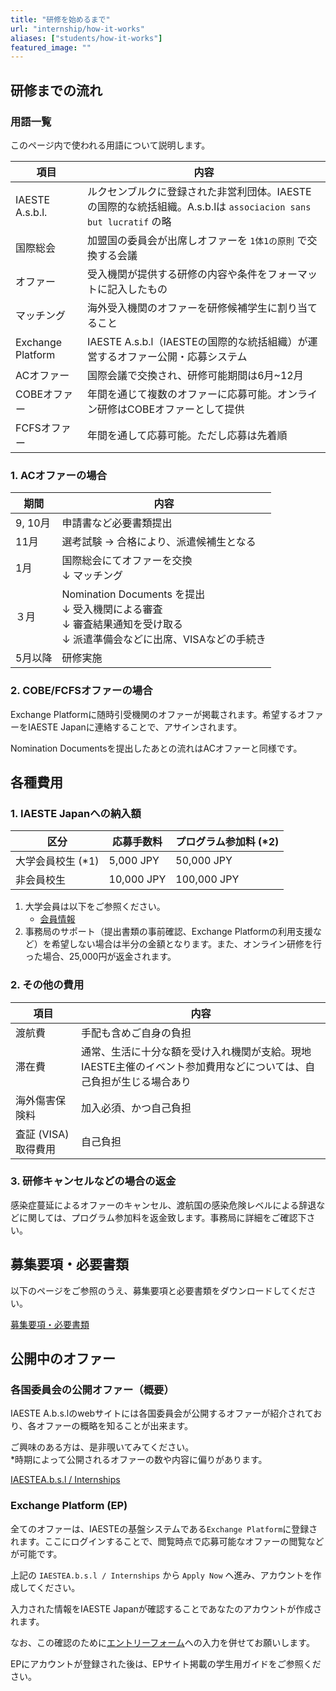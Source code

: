 ```yaml
---
title: "研修を始めるまで"
url: "internship/how-it-works"
aliases: ["students/how-it-works"]
featured_image: ""
---
```


## 研修までの流れ

### 用語一覧

このページ内で使われる用語について説明します。

| 項目                | 内容                                                           |
| ------------------ | ------------------------------------------------------------------- |
| IAESTE A.s.b.l.   | ルクセンブルクに登録された非営利団体。IAESTEの国際的な統括組織。A.s.b.lは `associacion sans but lucratif` の略 |
| 国際総会            | 加盟国の委員会が出席しオファーを `1体1の原則` で交換する会議                   |
| オファー             | 受入機関が提供する研修の内容や条件をフォーマットに記入したもの                    |
| マッチング           | 海外受入機関のオファーを研修候補学生に割り当てること                            |
| Exchange Platform  | IAESTE A.s.b.l（IAESTEの国際的な統括組織）が運営するオファー公開・応募システム |
| ACオファー           | 国際会議で交換され、研修可能期間は6月\~12月                                |
| COBEオファー         | 年間を通じて複数のオファーに応募可能。オンライン研修はCOBEオファーとして提供         |
| FCFSオファー         | 年間を通して応募可能。ただし応募は先着順                                    |

### 1. ACオファーの場合

| 期間     | 内容                                |
| -------- | ---------------------------------- |
| 9, 10月  | 申請書など必要書類提出                  |
| 11月     | 選考試験 -> 合格により、派遣候補生となる    |
| 1月      | 国際総会にてオファーを交換<br>↓ マッチング  |
| ３月     | Nomination Documents を提出<br>↓ 受入機関による審査<br>↓ 審査結果通知を受け取る<br>↓ 派遣準備会などに出席、VISAなどの手続き |
| 5月以降  | 研修実施                              |

### 2. COBE/FCFSオファーの場合

Exchange Platformに随時引受機関のオファーが掲載されます。希望するオファーをIAESTE Japanに連絡することで、アサインされます。

Nomination Documentsを提出したあとの流れはACオファーと同様です。

## 各種費用

### 1. IAESTE Japanへの納入額

| 区分             | 応募手数料 | プログラム参加料 (*2) |
| --------------- | ---------- | ---------------- |
| 大学会員校生 (*1) | 5,000 JPY  | 50,000 JPY       |
| 非会員校生        | 10,000 JPY | 100,000 JPY      |

1. 大学会員は以下をご参照ください。
    - [会員情報](/org/members)
2. 事務局のサポート（提出書類の事前確認、Exchange Platformの利用支援など）を希望しない場合は半分の金額となります。また、オンライン研修を行った場合、25,000円が返金されます。

### 2. その他の費用

| 項目               | 内容                |
| ------------------ | ------------------ |
| 渡航費              | 手配も含めご自身の負担 |
| 滞在費              | 通常、生活に十分な額を受け入れ機関が支給。現地IAESTE主催のイベント参加費用などについては、自己負担が生じる場合あり |
| 海外傷害保険料       | 加入必須、かつ自己負担 |
| 査証 (VISA) 取得費用 | 自己負担            |

### 3. 研修キャンセルなどの場合の返金

感染症蔓延によるオファーのキャンセル、渡航国の感染危険レベルによる辞退などに関しては、プログラム参加料を返金致します。事務局に詳細をご確認下さい。

## 募集要項・必要書類

以下のページをご参照のうえ、募集要項と必要書類をダウンロードしてください。

[募集要項・必要書類](/internship/required-docs)

## 公開中のオファー

### 各国委員会の公開オファー（概要）

IAESTE A.b.s.lのwebサイトには各国委員会が公開するオファーが紹介されており、各オファーの概略を知ることが出来ます。

ご興味のある方は、是非覗いてみてください。  
*時期によって公開されるオファーの数や内容に偏りがあります。

[IAESTEA.b.s.l / Internships](https://iaeste.org/internships)

### Exchange Platform (EP)

全てのオファーは、IAESTEの基盤システムである`Exchange Platform`に登録されます。ここにログインすることで、閲覧時点で応募可能なオファーの閲覧などが可能です。

上記の `IAESTEA.b.s.l / Internships` から `Apply Now` へ進み、アカウントを作成してください。

入力された情報をIAESTE Japanが確認することであなたのアカウントが作成されます。

なお、この確認のために[エントリーフォーム](/internship/required-docs)への入力を併せてお願いします。

EPにアカウントが登録された後は、EPサイト掲載の学生用ガイドをご参照ください。
